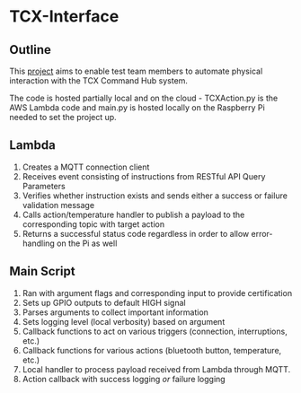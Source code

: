 # TCX-Interface
Outline
-
This [project](https://zodiacpoolsystems.atlassian.net/wiki/spaces/STG/pages/1469644835/Project+-+TCX+Interface) aims to enable test team members to automate physical interaction with the TCX Command Hub system.

The code is hosted partially local and on the cloud - TCXAction.py is the AWS Lambda code and main.py is hosted locally on the Raspberry Pi needed to set the project up.

Lambda
- 
1. Creates a MQTT connection client
2. Receives event consisting of instructions from RESTful API Query Parameters
3. Verifies whether instruction exists and sends either a success or failure validation message
4. Calls action/temperature handler to publish a payload to the corresponding topic with target action
5. Returns a successful status code regardless in order to allow error-handling on the Pi as well

Main Script
-
1. Ran with argument flags and corresponding input to provide certification
2. Sets up GPIO outputs to default HIGH signal
3. Parses arguments to collect important information
4. Sets logging level (local verbosity) based on argument
5. Callback functions to act on various triggers (connection, interruptions, etc.)
6. Callback functions for various actions (bluetooth button, temperature, etc.)
7. Local handler to process payload received from Lambda through MQTT.
8. Action callback with success logging *or* failure logging
<!--stackedit_data:
eyJoaXN0b3J5IjpbLTQyMTk4Mzk5Ml19
-->
